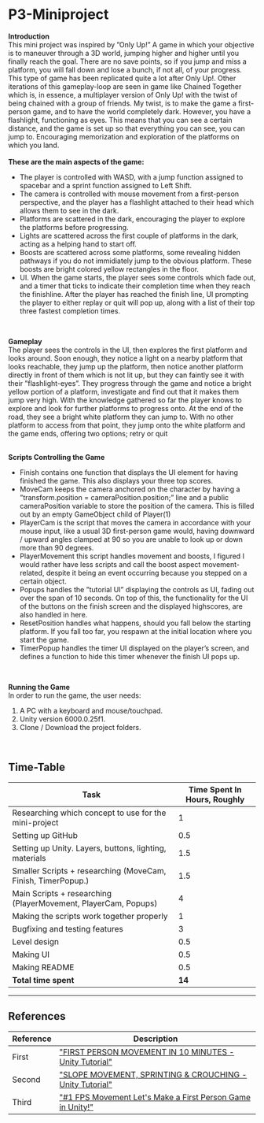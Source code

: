 # P3-Miniproject
**Introduction** <br/>
This mini project was inspired by ”Only Up!” A game in which your objective is to maneuver through a 3D world, jumping higher and higher until you finally reach the goal. There are no save points, so if you jump and miss a platform, you will fall down and lose a bunch, if not all, of your progress. This type of game has been replicated quite a lot after Only Up!. Other iterations of this gameplay-loop are seen in game like Chained Together which is, in essence, a multiplayer version of Only Up! with the twist of being chained with a group of friends. My twist, is to make the game a first-person game, and to have the world completely dark. However, you have a flashlight, functioning as eyes. This means that you can see a certain distance, and the game is set up so that everything you can see, you can jump to. Encouraging memorization and exploration of the platforms on which you land. <br/>
<br/>
**These are the main aspects of the game:**
* The player is controlled with WASD, with a jump function assigned to spacebar and a sprint function assigned to Left Shift. 
* The camera is controlled with mouse movement from a first-person perspective, and the player has a flashlight attached to their head which allows them to see in the dark.
* Platforms are scattered in the dark, encouraging the player to explore the platforms before progressing.
* Lights are scattered across the first couple of platforms in the dark, acting as a helping hand to start off.
* Boosts are scattered across some platforms, some revealing hidden pathways if you do not immidiately jump to the obvious platform. These boosts are bright colored yellow rectangles in the floor.
* UI. When the game starts, the player sees some controls which fade out, and a timer that ticks to indicate their completion time when they reach the finishline. After the player has reached the finish line, UI prompting the player to either replay or quit will pop up, along with a list of their top three fastest completion times.<br/>
<br/>

**Gameplay** <br/>
The player sees the controls in the UI, then explores the first platform and looks around. Soon enough, they notice a light on a nearby platform that looks reachable, they jump up the platform, then notice another platform directly in front of them which is not lit up, but they can faintly see it with their ”flashlight-eyes”. They progress through the game and notice a bright yellow portion of a platform, investigate and find out that it makes them jump very high. With the knowledge gathered so far the player knows to explore and look for further platforms to progress onto. At the end of the road, they see a bright white platform they can jump to. With no other platform to access from that point, they jump onto the white platform and the game ends, offering two options; retry or quit<br/>
<br/>

**Scripts Controlling the Game**<br/>
* Finish contains one function that displays the UI element for having finished the game. This also displays your three top scores.
* MoveCam keeps the camera anchored on the character by having a ”transform.position = cameraPosition.position;” line and a public cameraPosition variable to store the position of the camera. This is filled out by an empty GameObject child of Player(1)
* PlayerCam is the script that moves the camera in accordance with your mouse input, like a usual 3D first-person game would, having downward / upward angles clamped at 90 so you are unable to look up or down more than 90 degrees.
* PlayerMovement this script handles movement and boosts, I figured I would rather have less scripts and call the boost aspect movement-related, despite it being an event occurring because you stepped on a certain object.
* Popups handles the ”tutorial UI” displaying the controls as UI, fading out over the span of 10 seconds. On top of this, the functionality for the UI of the buttons on the finish screen and the displayed highscores, are also handled in here.
* ResetPosition handles what happens, should you fall below the starting platform. If you fall too far, you respawn at the initial location where you start the game.
* TimerPopup handles the timer UI displayed on the player’s screen, and defines a function to hide this timer whenever the finish UI pops up.<br/>
<br/>

**Running the Game** <br/>
In order to run the game, the user needs:<br/>
1. A PC with a keyboard and mouse/touchpad.
2. Unity version 6000.0.25f1.
3. Clone / Download the project folders. <br/>
<br/>

## Time-Table

| Task                                                           | Time Spent In Hours, Roughly |
|----------------------------------------------------------------|------------------------------|
| Researching which concept to use for the mini-project          | 1                            |
| Setting up GitHub                                              | 0.5                          |
| Setting up Unity. Layers, buttons, lighting, materials         | 1.5                          |
| Smaller Scripts + researching (MoveCam, Finish, TimerPopup.)   | 1.5                          |
| Main Scripts + researching (PlayerMovement, PlayerCam, Popups) | 4                            |
| Making the scripts work together properly                      | 1                            |
| Bugfixing and testing features                                 | 3                            |
| Level design                                                   | 0.5                          |
| Making UI                                                      | 0.5                          |
| Making README                                                  | 0.5                          |
| **Total time spent**                                           | **14**                       |

---

## References

| Reference | Description                                                                                                                                       |
|-----------|---------------------------------------------------------------------------------------------------------------------------------------------------|
| First     | ["FIRST PERSON MOVEMENT IN 10 MINUTES - Unity Tutorial"](https://www.youtube.com/watch?v=f473C43s8nE&t)                                           |
| Second    | ["SLOPE MOVEMENT, SPRINTING & CROUCHING - Unity Tutorial"](https://www.youtube.com/watch?v=xCxSjgYTw9c&t)                                         |
| Third     | ["#1 FPS Movement Let's Make a First Person Game in Unity!"](https://www.youtube.com/watch?v=rJqP5EesxLk&list=PLGUw8UNswJEOv8c5ZcoHarbON6mIEUFBC) |
